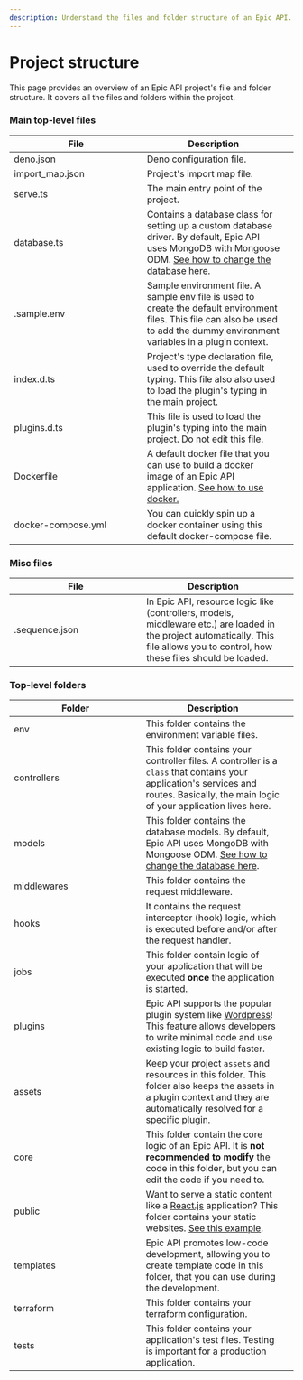 ```yaml
---
description: Understand the files and folder structure of an Epic API.
---
```


# Project structure

This page provides an overview of an Epic API project's file and folder structure. It covers all the files and folders within the project.

### Main top-level files

<table><thead><tr><th width="220">File</th><th>Description</th><th data-hidden></th></tr></thead><tbody><tr><td>deno.json</td><td>Deno configuration file.</td><td></td></tr><tr><td>import_map.json</td><td>Project's import map file.</td><td></td></tr><tr><td>serve.ts</td><td>The main entry point of the project.</td><td></td></tr><tr><td>database.ts</td><td>Contains a database class for setting up a custom database driver. By default, Epic API uses MongoDB with Mongoose ODM. <a href="examples/replace-mongodb-with-typeorm.md">See how to change the database here</a>.</td><td></td></tr><tr><td>.sample.env</td><td>Sample environment file. A sample env file is used to create the default environment files. This file can also be used to add the dummy environment variables in a plugin context.</td><td></td></tr><tr><td>index.d.ts</td><td>Project's type declaration file, used to override the default typing. This file also also used to load the plugin's typing in the main project.</td><td></td></tr><tr><td>plugins.d.ts</td><td>This file is used to load the plugin's typing into the main project. Do not edit this file.</td><td></td></tr><tr><td>Dockerfile</td><td>A default docker file that you can use to build a docker image of an Epic API application. <a href="https://docs.docker.com/">See how to use docker.</a></td><td></td></tr><tr><td>docker-compose.yml</td><td>You can quickly spin up a docker container using this default docker-compose file.</td><td></td></tr></tbody></table>

### Misc files

<table><thead><tr><th width="219">File</th><th>Description</th><th data-hidden></th></tr></thead><tbody><tr><td>.sequence.json</td><td>In Epic API, resource logic like (controllers, models, middleware etc.) are loaded in the project automatically. This file allows you to control, how these files should be loaded.</td><td></td></tr></tbody></table>

### Top-level folders

<table><thead><tr><th width="218">Folder</th><th>Description</th><th data-hidden></th></tr></thead><tbody><tr><td>env</td><td>This folder contains the environment variable files.</td><td></td></tr><tr><td>controllers</td><td>This folder contains your controller files. A controller is a <code>class</code> that contains your application's services and routes. Basically, the main logic of your application lives here.</td><td></td></tr><tr><td>models</td><td>This folder contains the database models. By default, Epic API uses MongoDB with Mongoose ODM. <a href="examples/replace-mongodb-with-typeorm.md">See how to change the database here</a>.</td><td></td></tr><tr><td>middlewares</td><td>This folder contains the request middleware.</td><td></td></tr><tr><td>hooks</td><td>It contains the request interceptor (hook) logic, which is executed before and/or after the request handler.</td><td></td></tr><tr><td>jobs</td><td>This folder contain logic of your application that will be executed <strong>once</strong> the application is started.</td><td></td></tr><tr><td>plugins</td><td>Epic API supports the popular plugin system like <a href="https://wordpress.org/">Wordpress</a>! This feature allows developers to write minimal code and use existing logic to build faster.</td><td></td></tr><tr><td>assets</td><td>Keep your project <code>assets</code> and resources in this folder. This folder also keeps the assets in a plugin context and they are automatically resolved for a specific plugin.</td><td></td></tr><tr><td>core</td><td>This folder contain the core logic of an Epic API. It is <strong>not recommended to modify</strong> the code in this folder, but you can edit the code if you need to.</td><td></td></tr><tr><td>public</td><td>Want to serve a static content like a <a href="https://react.dev/">React.js</a> application? This folder contains your static websites. <a href="examples/serve-static-website.md">See this example</a>.</td><td></td></tr><tr><td>templates</td><td>Epic API promotes low-code development, allowing you to create template code in this folder, that you can use during the development.</td><td></td></tr><tr><td>terraform</td><td>This folder contains your terraform configuration.</td><td></td></tr><tr><td>tests</td><td>This folder contains your application's test files. Testing is important for a production application.</td><td></td></tr></tbody></table>
